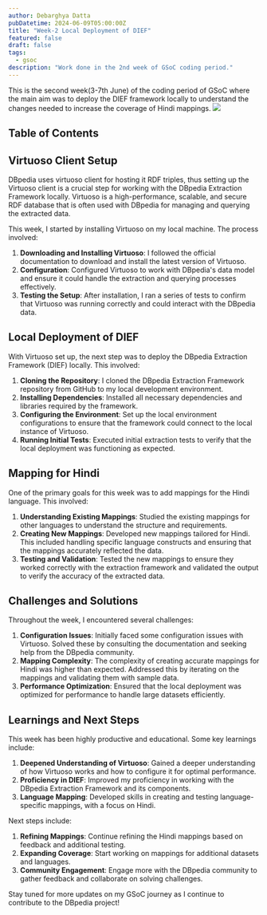 ```yaml
---
author: Debarghya Datta
pubDatetime: 2024-06-09T05:00:00Z
title: "Week-2 Local Deployment of DIEF"
featured: false
draft: false
tags:
  - gsoc
description: "Work done in the 2nd week of GSoC coding period."
---
```


This is the second week(3-7th June) of the coding period of GSoC where the main
aim was to deploy the DIEF framework locally to understand the changes needed
to increase the coverage of Hindi mappings.
![](@assets/images/week_2/eng_dbpedia1.png)

## Table of Contents

## Virtuoso Client Setup

DBpedia uses virtuoso client for hosting it RDF triples, thus setting up the
Virtuoso client is a crucial step for working with the DBpedia Extraction
Framework locally. Virtuoso is a high-performance, scalable, and secure RDF
database that is often used with DBpedia for managing and querying the
extracted data.

This week, I started by installing Virtuoso on my local machine. The process
involved:

1. **Downloading and Installing Virtuoso**: I followed the official
   documentation to download and install the latest version of Virtuoso.
2. **Configuration**: Configured Virtuoso to work with DBpedia's data model and
   ensure it could handle the extraction and querying processes effectively.
3. **Testing the Setup**: After installation, I ran a series of tests to
   confirm that Virtuoso was running correctly and could interact with the
   DBpedia data.

## Local Deployment of DIEF

With Virtuoso set up, the next step was to deploy the DBpedia Extraction
Framework (DIEF) locally. This involved:

1. **Cloning the Repository**: I cloned the DBpedia Extraction Framework
   repository from GitHub to my local development environment.
2. **Installing Dependencies**: Installed all necessary dependencies and
   libraries required by the framework.
3. **Configuring the Environment**: Set up the local environment configurations
   to ensure that the framework could connect to the local instance of
   Virtuoso.
4. **Running Initial Tests**: Executed initial extraction tests to verify that
   the local deployment was functioning as expected.

## Mapping for Hindi

One of the primary goals for this week was to add mappings for the Hindi
language. This involved:

1. **Understanding Existing Mappings**: Studied the existing mappings for other
   languages to understand the structure and requirements.
2. **Creating New Mappings**: Developed new mappings tailored for Hindi. This
   included handling specific language constructs and ensuring that the
   mappings accurately reflected the data.
3. **Testing and Validation**: Tested the new mappings to ensure they worked
   correctly with the extraction framework and validated the output to verify
   the accuracy of the extracted data.

## Challenges and Solutions

Throughout the week, I encountered several challenges:

1. **Configuration Issues**: Initially faced some configuration issues with
   Virtuoso. Solved these by consulting the documentation and seeking help from
   the DBpedia community.
2. **Mapping Complexity**: The complexity of creating accurate mappings for
   Hindi was higher than expected. Addressed this by iterating on the mappings
   and validating them with sample data.
3. **Performance Optimization**: Ensured that the local deployment was
   optimized for performance to handle large datasets efficiently.

## Learnings and Next Steps

This week has been highly productive and educational. Some key learnings
include:

1. **Deepened Understanding of Virtuoso**: Gained a deeper understanding of how
   Virtuoso works and how to configure it for optimal performance.
2. **Proficiency in DIEF**: Improved my proficiency in working with the DBpedia
   Extraction Framework and its components.
3. **Language Mapping**: Developed skills in creating and testing
   language-specific mappings, with a focus on Hindi.

Next steps include:

1. **Refining Mappings**: Continue refining the Hindi mappings based on
   feedback and additional testing.
2. **Expanding Coverage**: Start working on mappings for additional datasets
   and languages.
3. **Community Engagement**: Engage more with the DBpedia community to gather
   feedback and collaborate on solving challenges.

Stay tuned for more updates on my GSoC journey as I continue to contribute to
the DBpedia project!
